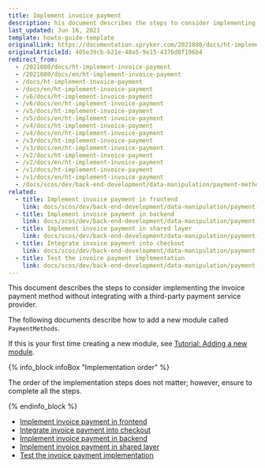 ```yaml
---
title: Implement invoice payment
description: his document describes the steps to consider implementing the invoice payment method without integrating with a third-party payment service provider.
last_updated: Jun 16, 2021
template: howto-guide-template
originalLink: https://documentation.spryker.com/2021080/docs/ht-implement-invoice-payment
originalArticleId: 405e39cb-b21e-48a5-9e15-4376d8f196b4
redirect_from:
  - /2021080/docs/ht-implement-invoice-payment
  - /2021080/docs/en/ht-implement-invoice-payment
  - /docs/ht-implement-invoice-payment
  - /docs/en/ht-implement-invoice-payment
  - /v6/docs/ht-implement-invoice-payment
  - /v6/docs/en/ht-implement-invoice-payment
  - /v5/docs/ht-implement-invoice-payment
  - /v5/docs/en/ht-implement-invoice-payment
  - /v4/docs/ht-implement-invoice-payment
  - /v4/docs/en/ht-implement-invoice-payment
  - /v3/docs/ht-implement-invoice-payment
  - /v3/docs/en/ht-implement-invoice-payment
  - /v2/docs/ht-implement-invoice-payment
  - /v2/docs/en/ht-implement-invoice-payment
  - /v1/docs/ht-implement-invoice-payment
  - /v1/docs/en/ht-implement-invoice-payment
  - /docs/scos/dev/back-end-development/data-manipulation/payment-methods/invoice/implementing-invoice-payment.html
related:
  - title: Implement invoice payment in frontend
    link: docs/scos/dev/back-end-development/data-manipulation/payment-methods/invoice/implement-invoice-payment-in-frontend.html
  - title: Implement invoice payment in backend
    link: docs/scos/dev/back-end-development/data-manipulation/payment-methods/invoice/implement-invoice-payment-in-backend.html
  - title: Implement invoice payment in shared layer
    link: docs/scos/dev/back-end-development/data-manipulation/payment-methods/invoice/implement-invoice-payment-in-shared-layer.html
  - title: Integrate invoice payment into checkout
    link: docs/scos/dev/back-end-development/data-manipulation/payment-methods/invoice/integrate-invoice-payment-into-checkout.html
  - title: Test the invoice payment implementation
    link: docs/scos/dev/back-end-development/data-manipulation/payment-methods/invoice/test-the-invoice-payment-implementation.html
---
```


This document describes the steps to consider implementing the invoice payment method without integrating with a third-party payment service provider.


The following documents describe how to add a new module called `PaymentMethods`.

If this is your first time creating a new module, see [Tutorial: Adding a new module](/docs/scos/dev/back-end-development/extending-spryker/development-strategies/project-modules/adding-a-new-module.html).

{% info_block infoBox "Implementation order" %}

The order of the implementation steps does not matter; however, ensure to complete all the steps.

{% endinfo_block %}

* [Implement invoice payment in frontend](/docs/scos/dev/back-end-development/data-manipulation/payment-methods/invoice/implement-invoice-payment-in-frontend.html)
* [Integrate invoice payment into checkout](/docs/scos/dev/back-end-development/data-manipulation/payment-methods/invoice/integrate-invoice-payment-into-checkout.html)
* [Implement invoice payment  in backend](/docs/scos/dev/back-end-development/data-manipulation/payment-methods/invoice/implement-invoice-payment-in-backend.html)
* [Implement invoice payment in shared layer](/docs/scos/dev/back-end-development/data-manipulation/payment-methods/invoice/implement-invoice-payment-in-frontend.html)
* [Test the invoice payment implementation](/docs/scos/dev/back-end-development/data-manipulation/payment-methods/invoice/test-the-invoice-payment-implementation.html)
